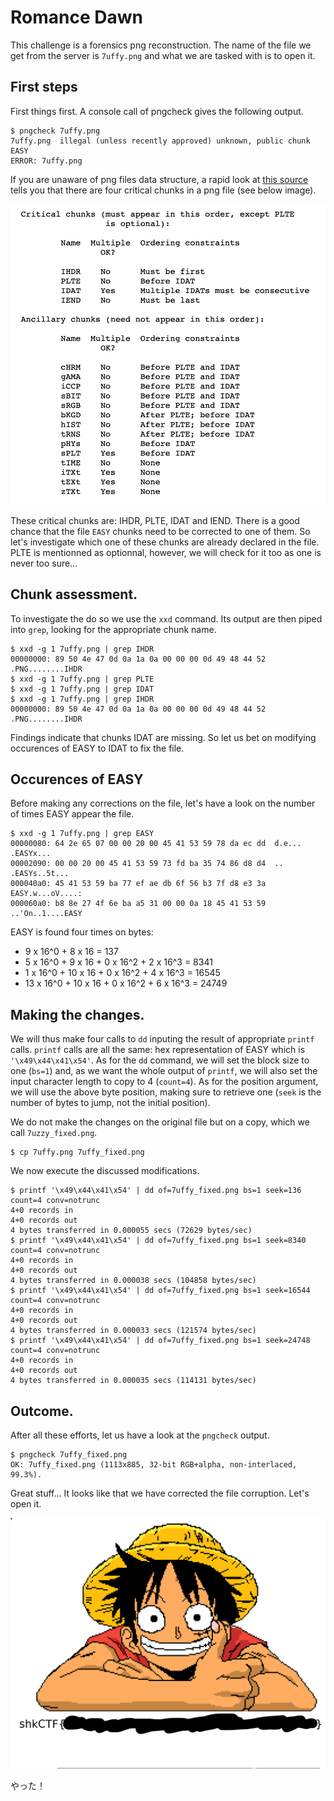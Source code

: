 # Romance Dawn

This challenge is a forensics png reconstruction. The name of the file we get from the server is `7uffy.png` and what we are tasked with is to open it.

## First steps

First things first. A console call of pngcheck gives the following output.

```console
$ pngcheck 7uffy.png 
7uffy.png  illegal (unless recently approved) unknown, public chunk EASY
ERROR: 7uffy.png
```

If you are unaware of png files data structure, a rapid look at [this source](http://www.libpng.org/pub/png/spec/1.2/PNG-Chunks.html) tells you that there are four critical chunks in a png file (see below image).

![](../images/png-chunks.png)


These critical chunks are: IHDR, PLTE, IDAT and IEND. There is a good chance that the file `EASY` chunks need to be corrected to one of them. So let's investigate which one of these chunks are already declared in the file. PLTE is mentionned as optionnal, however, we will check for it too as one is never too sure...

## Chunk assessment.

To investigate the  do so we use the `xxd` command. Its output are then piped into `grep`, looking for the appropriate chunk name.

```console
$ xxd -g 1 7uffy.png | grep IHDR 
00000000: 89 50 4e 47 0d 0a 1a 0a 00 00 00 0d 49 48 44 52  .PNG........IHDR
$ xxd -g 1 7uffy.png | grep PLTE 
$ xxd -g 1 7uffy.png | grep IDAT 
$ xxd -g 1 7uffy.png | grep IHDR 
00000000: 89 50 4e 47 0d 0a 1a 0a 00 00 00 0d 49 48 44 52  .PNG........IHDR
```

Findings indicate that chunks IDAT are missing. So let us bet on modifying occurences of EASY to IDAT to fix the file. 

## Occurences of EASY

Before making any corrections on the file, let's have a look on the number of times EASY appear the file.

```console
$ xxd -g 1 7uffy.png | grep EASY
00000080: 64 2e 65 07 00 00 20 00 45 41 53 59 78 da ec dd  d.e... .EASYx...
00002090: 00 00 20 00 45 41 53 59 73 fd ba 35 74 86 d8 d4  .. .EASYs..5t...
000040a0: 45 41 53 59 ba 77 ef ae db 6f 56 b3 7f d8 e3 3a  EASY.w...oV....:
000060a0: b8 8e 27 4f 6e ba a5 31 00 00 0a 18 45 41 53 59  ..'On..1....EASY
```

EASY is found four times on bytes:
- 9 x 16^0 + 8 x 16 = 137
- 5 x 16^0 + 9 x 16 + 0 x 16^2 + 2 x 16^3 = 8341
- 1 x 16^0 + 10 x 16 + 0 x 16^2 + 4 x 16^3 = 16545
- 13 x 16^0 + 10 x 16 + 0 x 16^2 + 6 x 16^3 = 24749

## Making the changes.

We will thus make four calls to `dd` inputing the result of appropriate `printf` calls. `printf` calls are all the same: hex representation of EASY which is `'\x49\x44\x41\x54'`. As for the `dd` command, we will set the block size to one 
(`bs=1`) and, as we want the whole output of `printf`, we will also set the input character length to copy to 4 (`count=4`). As for the position argument, we will use the above byte position, making sure to retrieve one (`seek` is the number of bytes to jump, not the initial position).

We do not make the changes on the original file but on a copy, which we call `7uzzy_fixed.png`.

```console
$ cp 7uffy.png 7uffy_fixed.png
```

We now execute the discussed modifications.

```console
$ printf '\x49\x44\x41\x54' | dd of=7uffy_fixed.png bs=1 seek=136 count=4 conv=notrunc
4+0 records in
4+0 records out
4 bytes transferred in 0.000055 secs (72629 bytes/sec)
$ printf '\x49\x44\x41\x54' | dd of=7uffy_fixed.png bs=1 seek=8340 count=4 conv=notrunc
4+0 records in
4+0 records out
4 bytes transferred in 0.000038 secs (104858 bytes/sec)
$ printf '\x49\x44\x41\x54' | dd of=7uffy_fixed.png bs=1 seek=16544 count=4 conv=notrunc
4+0 records in
4+0 records out
4 bytes transferred in 0.000033 secs (121574 bytes/sec)
$ printf '\x49\x44\x41\x54' | dd of=7uffy_fixed.png bs=1 seek=24748 count=4 conv=notrunc
4+0 records in
4+0 records out
4 bytes transferred in 0.000035 secs (114131 bytes/sec)
```

## Outcome.

After all these efforts, let us have a look at the `pngcheck` output.

```console
$ pngcheck 7uffy_fixed.png
OK: 7uffy_fixed.png (1113x885, 32-bit RGB+alpha, non-interlaced, 99.3%).
```

Great stuff... It looks like that we have corrected the file corruption. Let's open it.

![](../images/7uffy_fixed.png)

やった！
